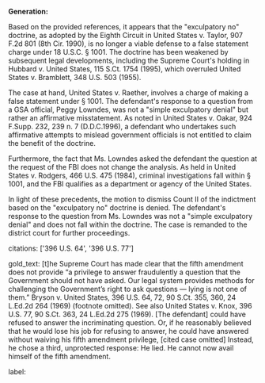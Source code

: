 **Generation:**



Based on the provided references, it appears that the "exculpatory no" doctrine, as adopted by the Eighth Circuit in United States v. Taylor, 907 F.2d 801 (8th Cir. 1990), is no longer a viable defense to a false statement charge under 18 U.S.C. § 1001. The doctrine has been weakened by subsequent legal developments, including the Supreme Court's holding in Hubbard v. United States, 115 S.Ct. 1754 (1995), which overruled United States v. Bramblett, 348 U.S. 503 (1955).

The case at hand, United States v. Raether, involves a charge of making a false statement under § 1001. The defendant's response to a question from a GSA official, Peggy Lowndes, was not a "simple exculpatory denial" but rather an affirmative misstatement. As noted in United States v. Oakar, 924 F.Supp. 232, 239 n. 7 (D.D.C.1996), a defendant who undertakes such affirmative attempts to mislead government officials is not entitled to claim the benefit of the doctrine.

Furthermore, the fact that Ms. Lowndes asked the defendant the question at the request of the FBI does not change the analysis. As held in United States v. Rodgers, 466 U.S. 475 (1984), criminal investigations fall within § 1001, and the FBI qualifies as a department or agency of the United States.

In light of these precedents, the motion to dismiss Count II of the indictment based on the "exculpatory no" doctrine is denied. The defendant's response to the question from Ms. Lowndes was not a "simple exculpatory denial" and does not fall within the doctrine. The case is remanded to the district court for further proceedings.



citations: ['396 U.S. 64', '396 U.S. 77']

gold_text: [t]he Supreme Court has made clear that the fifth amendment does not provide “a privilege to answer fraudulently a question that the Government should not have asked. Our legal system provides methods for challenging the Government’s right to ask questions — lying is not one of them.” Bryson v. United States, 396 U.S. 64, 72, 90 S.Ct. 355, 360, 24 L.Ed.2d 264 (1969) (footnote omitted). See also United States v. Knox, 396 U.S. 77, 90 S.Ct. 363, 24 L.Ed.2d 275 (1969). [The defendant] could have refused to answer the incriminating question. Or, if he reasonably believed that he would lose his job for refusing to answer, he could have answered without waiving his fifth amendment privilege, [cited case omitted] Instead, he chose a third, unprotected response: He lied. He cannot now avail himself of the fifth amendment.

label: 